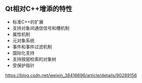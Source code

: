 ## Qt相对C++增添的特性
- 标准C++的扩展
- 支持对象间通信信号和槽机制
- 属性机制
- 元对象系统
- 事件和事件过滤机制
- 国际化支持
- 支持按层检索的对象树
- 受保护指针



https://blog.csdn.net/weixin_38416696/article/details/90289156